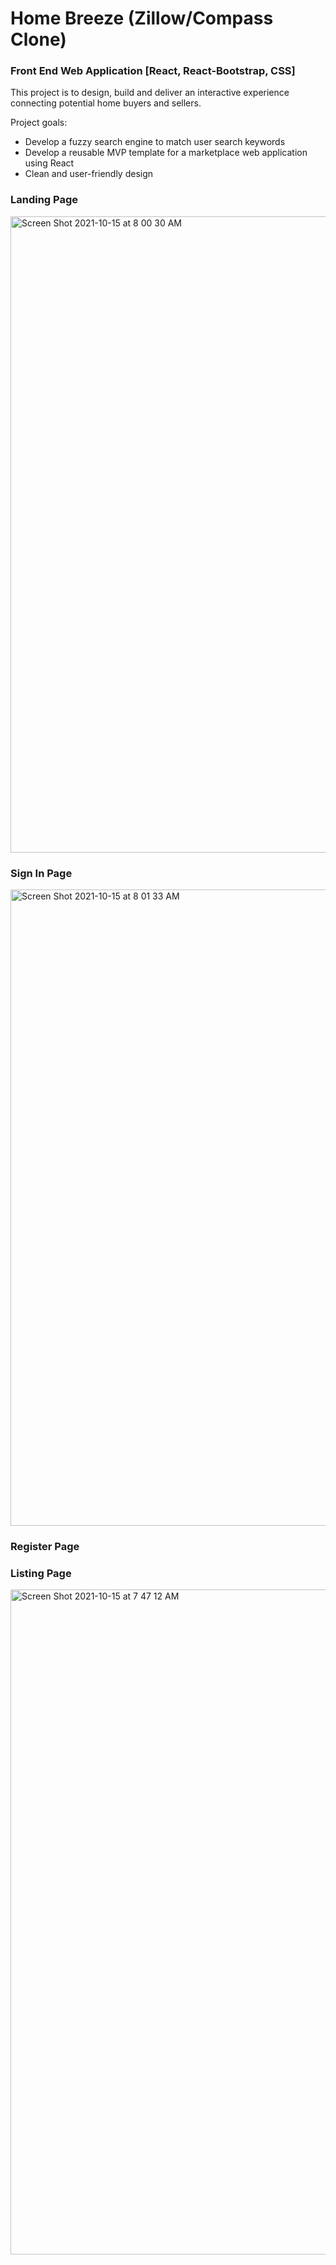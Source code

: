 # Home Breeze (Zillow/Compass Clone)
### Front End Web Application [React, React-Bootstrap, CSS]

This project is to design, build and deliver an interactive experience connecting potential home buyers and sellers.

Project goals: 
  - Develop a fuzzy search engine to match user search keywords
  - Develop a reusable MVP template for a marketplace web application using React
  - Clean and user-friendly design

### Landing Page

<img width="1018" alt="Screen Shot 2021-10-15 at 8 00 30 AM" src="https://user-images.githubusercontent.com/44503223/137490863-89ff38cb-47ad-4dbd-9d8b-c0bf32ce28c1.png">

### Sign In Page

<img width="1018" alt="Screen Shot 2021-10-15 at 8 01 33 AM" src="https://user-images.githubusercontent.com/44503223/137490997-18af023d-5bb2-4cd1-862a-54bfe4ce291a.png">

### Register Page


### Listing Page

<img width="1064" alt="Screen Shot 2021-10-15 at 7 47 12 AM" src="https://user-images.githubusercontent.com/44503223/137489281-629658d7-8da0-445b-8f10-d9b3e5f5d114.png">
